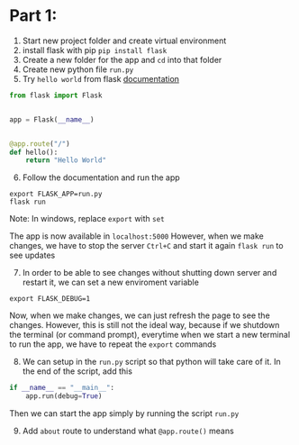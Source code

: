 # Part 1:

1. Start new project folder and create virtual environment
2. install flask with pip `pip install flask`
3. Create a new folder for the app and `cd` into that folder
4. Create new python file `run.py`
5. Try `hello world` from flask [documentation](http://flask.pocoo.org/)
```python
from flask import Flask


app = Flask(__name__)


@app.route("/")
def hello():
    return "Hello World"

```
6. Follow the documentation and run the app
```
export FLASK_APP=run.py
flask run
```
Note: In windows, replace `export` with `set`

The app is now available in `localhost:5000`
However, when we make changes, we have to stop the server `Ctrl+C` and start it again `flask run` to see updates

7. In order to be able to see changes without shutting down server and restart it, we can set a new enviroment variable
```
export FLASK_DEBUG=1
```
Now, when we make changes, we can just refresh the page to see the changes. However, this is still not the ideal way, because if we shutdown the terminal (or command prompt), everytime when we start a new terminal to run the app, we have to repeat the `export` commands

8. We can setup in the `run.py` script so that python will take care of it. In the end of the script, add this
```python
if __name__ == "__main__":
    app.run(debug=True)
```
Then we can start the app simply by running the script `run.py`

9. Add `about` route to understand what `@app.route()` means

